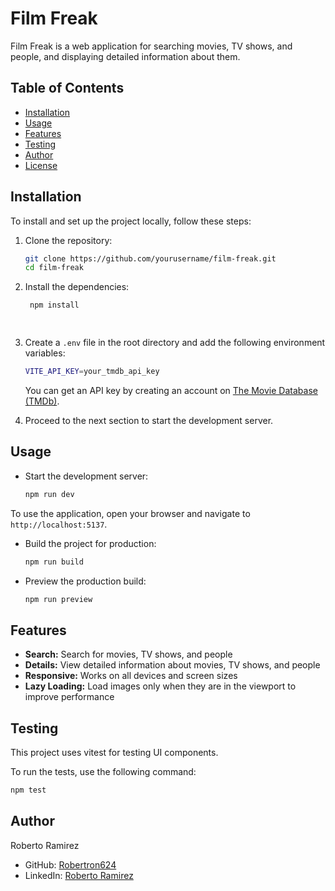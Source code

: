 # Film Freak

Film Freak is a web application for searching movies, TV shows, and people, and displaying detailed information about them.

## Table of Contents

- [Installation](#installation)
- [Usage](#usage)
- [Features](#features)
- [Testing](#testing)
- [Author](#author)
- [License](#license)

## Installation

To install and set up the project locally, follow these steps:

1. Clone the repository:
   ```bash
   git clone https://github.com/yourusername/film-freak.git
   cd film-freak

2. Install the dependencies:
   ```bash
    npm install

  
3. Create a `.env` file in the root directory and add the following environment variables:
    ```bash
    VITE_API_KEY=your_tmdb_api_key
    ```	
    You can get an API key by creating an account on [The Movie Database (TMDb)](https://www.themoviedb.org/).

4. Proceed to the next section to start the development server.

## Usage

- Start the development server:
    ```bash
    npm run dev

To use the application, open your browser and navigate to `http://localhost:5137`.

- Build the project for production:
    ```bash
    npm run build

- Preview the production build:
    ```bash
    npm run preview

## Features

- **Search:** Search for movies, TV shows, and people
- **Details:** View detailed information about movies, TV shows, and people
- **Responsive:** Works on all devices and screen sizes
- **Lazy Loading:** Load images only when they are in the viewport to improve performance

## Testing

This project uses vitest for testing UI components.

To run the tests, use the following command:

```bash
npm test
```

## Author

Roberto Ramirez 

- GitHub: [Robertron624](https://github.com/Robertron624)
- LinkedIn: [Roberto Ramirez](www.linkedin.com/in/roberto-ramirez-aguilar)


